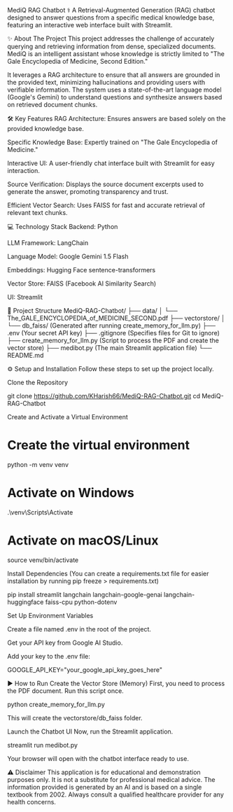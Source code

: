 MediQ RAG Chatbot ⚕️
A Retrieval-Augmented Generation (RAG) chatbot designed to answer questions from a specific medical knowledge base, featuring an interactive web interface built with Streamlit.

✨ About The Project
This project addresses the challenge of accurately querying and retrieving information from dense, specialized documents. MediQ is an intelligent assistant whose knowledge is strictly limited to "The Gale Encyclopedia of Medicine, Second Edition."

It leverages a RAG architecture to ensure that all answers are grounded in the provided text, minimizing hallucinations and providing users with verifiable information. The system uses a state-of-the-art language model (Google's Gemini) to understand questions and synthesize answers based on retrieved document chunks.

🛠️ Key Features
RAG Architecture: Ensures answers are based solely on the provided knowledge base.

Specific Knowledge Base: Expertly trained on "The Gale Encyclopedia of Medicine."

Interactive UI: A user-friendly chat interface built with Streamlit for easy interaction.

Source Verification: Displays the source document excerpts used to generate the answer, promoting transparency and trust.

Efficient Vector Search: Uses FAISS for fast and accurate retrieval of relevant text chunks.

💻 Technology Stack
Backend: Python

LLM Framework: LangChain

Language Model: Google Gemini 1.5 Flash

Embeddings: Hugging Face sentence-transformers

Vector Store: FAISS (Facebook AI Similarity Search)

UI: Streamlit

📂 Project Structure
MediQ-RAG-Chatbot/
├── data/
│   └── The_GALE_ENCYCLOPEDIA_of_MEDICINE_SECOND.pdf
├── vectorstore/
│   └── db_faiss/  (Generated after running create_memory_for_llm.py)
├── .env           (Your secret API key)
├── .gitignore     (Specifies files for Git to ignore)
├── create_memory_for_llm.py  (Script to process the PDF and create the vector store)
├── medibot.py     (The main Streamlit application file)
└── README.md

⚙️ Setup and Installation
Follow these steps to set up the project locally.

Clone the Repository

git clone https://github.com/KHarish66/MediQ-RAG-Chatbot.git
cd MediQ-RAG-Chatbot

Create and Activate a Virtual Environment

# Create the virtual environment
python -m venv venv

# Activate on Windows
.\venv\Scripts\Activate

# Activate on macOS/Linux
source venv/bin/activate

Install Dependencies
(You can create a requirements.txt file for easier installation by running pip freeze > requirements.txt)

pip install streamlit langchain langchain-google-genai langchain-huggingface faiss-cpu python-dotenv

Set Up Environment Variables

Create a file named .env in the root of the project.

Get your API key from Google AI Studio.

Add your key to the .env file:

GOOGLE_API_KEY="your_google_api_key_goes_here"

▶️ How to Run
Create the Vector Store (Memory)
First, you need to process the PDF document. Run this script once.

python create_memory_for_llm.py

This will create the vectorstore/db_faiss folder.

Launch the Chatbot UI
Now, run the Streamlit application.

streamlit run medibot.py

Your browser will open with the chatbot interface ready to use.

⚠️ Disclaimer
This application is for educational and demonstration purposes only. It is not a substitute for professional medical advice. The information provided is generated by an AI and is based on a single textbook from 2002. Always consult a qualified healthcare provider for any health concerns.
